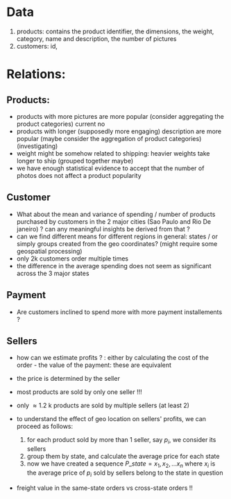 # Data
1. products: contains the product identifier, the dimensions, the weight, category, name and description, the number of pictures
2. customers: id,

# Relations:

## Products: 
* products with more pictures are more popular (consider aggregating the product categories) current no 
* products with longer (supposedly more engaging) description are more popular (maybe consider the aggregation of product categories) (investigating)
* weight might be somehow related to shipping: heavier weights take longer to ship (grouped together maybe)
* we have enough statistical evidence to accept that the number of photos does not affect a product popularity

## Customer
* What about the mean and variance of spending / number of products purchased by customers in the 2 major cities (Sao Paulo and Rio De janeiro) ? can any meaningful insights be derived from that ?
* can we find different means for different regions in general: states / or simply groups created from the geo coordinates? (might require some geospatial processing)
* only 2k customers order multiple times
* the difference in the average spending does not seem as significant across the 3 major states

## Payment
* Are customers inclined to spend more with more payment installements ?
## Sellers
* how can we estimate profits ? : either by calculating the cost of the order - the value of the payment: these are equivalent
* the price is determined by the seller
* most products are sold by only one seller !!!
* only $\approx 1.2$ k products are sold by multiple sellers (at least 2)
* to understand the effect of geo location on sellers' profits, we can proceed as follows: 
    1. for each product sold by more than 1 seller, say $p_i$, we consider its sellers
    2. group them by state, and calculate the average price for each state
    3. now we have created a sequence $P\_{state} = x_1, x_2, ... x_n$ where $x_i$ is the average price of $p_i$ sold by sellers belong to the state in question 

* freight value in the same-state orders vs cross-state orders !!
